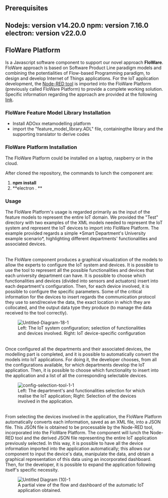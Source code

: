 
<h2>Prerequisites<h2>

Nodejs: version v14.20.0
npm: version 7.16.0
electron: version v22.0.0



<h2>FloWare Platform</h2>

Is a Javascript software component to support our novel approach **FloWare**.
FloWare approach is based on Software Product Line paradigm models and combining the potentialities of Flow-based Programming paradigm, to design and develop Internet of Things applications.
For the IoT application development, the [Node-RED tool](https://nodered.org/) is imported into the FloWare Platform (previously called FloWare Platform) to provide a complete working solution. Specific information regarding the approach are provided at the following [link](http://pros.unicam.it/FloWare).




<h3> FloWare Feature Model Library Installation </h3>

- Install ADOxx metamodelling platform
- import the "feature_model_library.ADL" file, containingthe library and the supporting translator to derive codes


<h3>FloWare Platform Installation</h3>
The FloWare Platform could be installed on a laptop, raspberry or in the cloud.

After cloned the repository, the commands to lunch the component are:
 1. **npm install**
 2. **electron . **


<h3>Usage</h3>
The FloWare Platform's usage is regarded primarily as the input of the feature models to represent the entire IoT domain.
We provided the "Test" directory with two examples of the XML models needed to represent the IoT system and represent the IoT devices to import into FloWare Platform. The example provided regards a simple *Smart Department's University example scenario*, highlighting different departments' functionalities and associated devices.

######

The FloWare component produces a graphical visualization of the models to allow the experts to configure the IoT system and devices. It is possible to use the tool to represent all the possible functionalities and devices that each university department can have. It is possible to choose which functionalities and devices (divided into sensors and actuators) insert into each department's configuration. Then, for each device involved, it is possible to configure the specific parameters. Some of the critical information for the devices to insert regards the communication protocol they use to send/receive the data, the exact location in which they are collocated, and the output data type they produce (to manage the data received to the tool correctly).
<figure>
<img src="https://i.ibb.co/ZxYtjK5/Untitled-Diagram-18-1.jpg" alt="Untitled-Diagram-18-1" border="0">
<figcaption>Left: The IoT system configuration; selection of functionalities and devices involved. Right: IoT device-specific configuration</figcaption>
</figure>
  
  
######

Once configured all the departments and their associated devices, the modelling part is completed, and it is possible to automatically convert the models into IoT applications.
For doing it, the developer chooses, from all the configurations available, for which departments develop the IoT application. Then, it is possible to choose which functionality to insert into the application and a list of all the corresponding selectable devices.
<figure>
<img src="https://i.ibb.co/gtJfcGT/config-selection-tool-1-1.jpg" alt="config-selection-tool-1-1" border="0">
<figcaption>Left: The department's and functionalities selection for which realise the IoT application; Right: Selection of the devices involved in the application.</figcaption>
</figure>
  
######

From selecting the devices involved in the application, the FloWare Platform automatically converts each information, saved as an XML file, into a JSON file. This JSON file is obtained to be processable by the Node-RED tool, incorporated into the FloWare Platform. The component will lunch the Node-RED tool and the derived JSON file representing the entire IoT application previously selected. In this way, it is possible to have all the device information imported into the application automatically; this allows our component to input the device's data, manipulate the data, and obtain a graphical representation of this data using an incorporated dashboard. Then, for the developer, it is possible to expand the application following itself's specific necessity.
<figure>
<img src="https://i.ibb.co/B4jMF97/Untitled-Diagram-10-1.jpg" alt="Untitled Diagram (10)-1" border="0">
<figcaption>A partial view of the flow and dashboard of the automatic IoT application obtained. </figcaption>
</figure>
 
